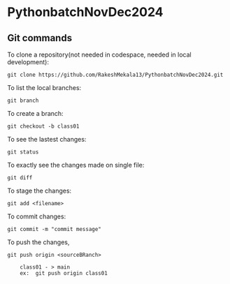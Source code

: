 # PythonbatchNovDec2024



## Git commands

To clone a repository(not needed in codespace, needed in local development):

    git clone https://github.com/RakeshMekala13/PythonbatchNovDec2024.git

To list the local branches:

    git branch

To  create a branch:

    git checkout -b class01

To see the lastest changes:

    git status

To exactly see the changes made on single file:
    
    git diff

To stage the changes:

    git add <filename>

To commit changes:

    git commit -m "commit message"

To push the changes,

    git push origin <sourceBRanch>

        class01 - > main
        ex:  git push origin class01

    